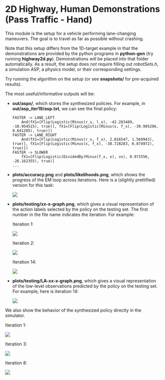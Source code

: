 # 2D Highway, Human Demonstrations (Pass Traffic - Hand)
This module is the setup for a vehicle performing lane-changing maneuvers. The goal is to travel as far as possible without crashing.

Note that this setup differs from the 1D-target example in that the demonstrations are provided by the python programs in **python-gen** (try running **highway2d.py**). Demonstrations will be placed into that folder automatically. 
As a result, the setup does *not* require filling out *robotSets.h*, a simulation ASP, a physics model, or their corresponding settings.

Try running the algorithm on the setup (or see **snapshots/** for pre-acquired results).

The most useful/informative outputs will be:
- **out/aspx/**, which stores the synthesized policies. For example, in **out/asp_iter19/asp.txt**, we can see the final policy:
    ```
    FASTER -> LANE_LEFT
        And(fX1=[Flip(Logistic(Minus(r_x, l_x), -42.283489, -10.954515), true)], fX1=[Flip(Logistic(Minus(x, f_x), -39.995296, 0.641205), true)])
    FASTER -> LANE_RIGHT
        And(fX1=[Flip(Logistic(Minus(r_x, f_x), 2.816547, 1.569943), true)], fX1=[Flip(Logistic(Minus(x, f_x), -38.728283, 0.874972), true)])
    FASTER -> SLOWER
        fX1=[Flip(Logistic(DividedBy(Minus(f_x, x), vx), 0.971556, -26.162355), true)]
    ...
    ```

- **plots/accuracy.png** and **plots/likelihoods.png**, which shows the progress of the EM loop across iterations. Here is a (slightly prettified) version for this task:

    ![](snapshots/example_snapshot/plots/accuracy-alt.png)

- **plots/testing/xx-x-graph.png**, which gives a visual representation of the action labels selected by the policy on the testing set. The first number in the file name indicates the iteration. For example:

    Iteration 1:

    ![](snapshots/example_snapshot/plots/1-0-graph.png)

    Iteration 2:

    ![](snapshots/example_snapshot/plots/2-0-graph.png)

    Iteration 14:

    ![](snapshots/example_snapshot/plots/14-0-graph.png)
    
- **plots/testing/LA-xx-x-graph.png**, which gives a visual representation of the low-level observations predicted by the policy on the testing set. For example, here is iteration 14:

    ![](snapshots/example_snapshot/plots/LA-14-0-graph.png)

We also show the behavior of the synthesized policy directly in the simulator.

Iteration 1:

![](snapshots/example_snapshot/asp_1.gif)

Iteration 3:

![](snapshots/example_snapshot/asp_3.gif)

Iteration 8:

![](snapshots/example_snapshot/asp_8.gif)